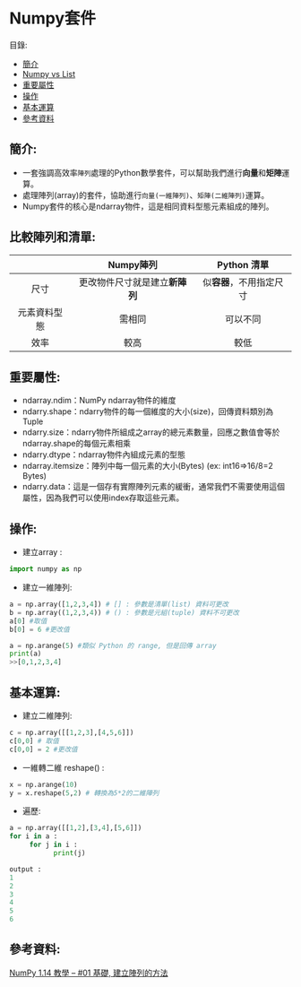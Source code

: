 Numpy套件
====

目錄:
* [簡介](#簡介)
* [Numpy vs List](#比較陣列和清單)
* [重要屬性](#重要屬性)
* [操作](#操作)
* [基本運算](#基本運算)
* [參考資料](#參考資料)

簡介:
----
* 一套強調高效率`陣列`處理的Python數學套件，可以幫助我們進行**向量**和**矩陣**運算。
* 處理陣列(array)的套件，協助進行`向量(一維陣列)`、`矩陣(二維陣列)`運算。
* Numpy套件的核心是ndarray物件，這是相同資料型態元素組成的陣列。

比較陣列和清單:
----

| |Numpy陣列|Python 清單|
|:-----:|:----:|:---:|
|尺寸|更改物件尺寸就是建立**新陣列**|似**容器**，不用指定尺寸|
|元素資料型態|需相同|可以不同|
|效率|較高|較低|


重要屬性:
---

* ndarray.ndim：NumPy ndarray物件的維度
* ndarry.shape：ndarry物件的每一個維度的大小(size)，回傳資料類別為Tuple
* ndarry.size：ndarry物件所組成之array的總元素數量，回應之數值會等於ndarray.shape的每個元素相乘
* ndarry.dtype：ndarray物件內組成元素的型態
* ndarray.itemsize：陣列中每一個元素的大小(Bytes) (ex: int16=>16/8=2 Bytes)
* ndarry.data：這是一個存有實際陣列元素的緩衝，通常我們不需要使用這個屬性，因為我們可以使用index存取這些元素。


操作:
---

* 建立array : 

```python
import numpy as np
```


* 建立一維陣列:

```python
a = np.array([1,2,3,4]) # [] : 參數是清單(list) 資料可更改
b = np.array((1,2,3,4)) # () : 參數是元組(tuple) 資料不可更改
a[0] #取值
b[0] = 6 #更改值
```


```python
a = np.arange(5) #類似 Python 的 range, 但是回傳 array
print(a)
>>[0,1,2,3,4]
```


基本運算:
----


* 建立二維陣列:

```python
c = np.array([[1,2,3],[4,5,6]])
c[0,0] # 取值
c[0,0] = 2 #更改值
```



* 一維轉二維 reshape() :

```python
x = np.arange(10)
y = x.reshape(5,2) # 轉換為5*2的二維陣列
```

* 遍歷:

```python
a = np.array([[1,2],[3,4],[5,6]])
for i in a :
     for j in i :
           print(j)
```           

```python
output : 
1
2
3
4
5
6
```



參考資料:
----
[NumPy 1.14 教學 – #01 基礎, 建立陣列的方法](https://www.brilliantcode.net/1022/numpy-tutorial-basics-array-creations/)
